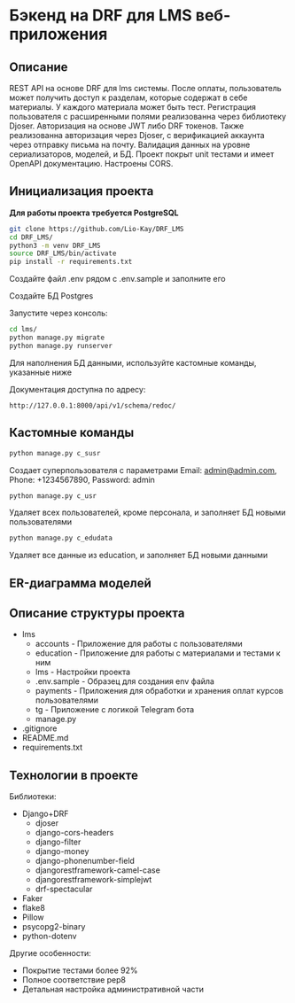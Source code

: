 # Бэкенд на DRF для LMS веб-приложения

## Описание
REST API на основе DRF для lms системы.
После оплаты, пользователь может получить доступ к разделам, которые
содержат в себе материалы. У каждого материала может быть тест.
Регистрация пользователя с расширенными полями реализованна через библиотеку 
Djoser.
Авторизация на основе JWT либо DRF токенов. Также реализованна авторизация
через Djoser, с верификацией аккаунта через отправку письма на почту.
Валидация данных на уровне сериализаторов, моделей, и БД.
Проект покрыт unit тестами и имеет OpenAPI документацию. Настроены CORS.

## Инициализация проекта
**Для работы проекта требуется PostgreSQL**
  ```sh
  git clone https://github.com/Lio-Kay/DRF_LMS
  cd DRF_LMS/
  python3 -m venv DRF_LMS
  source DRF_LMS/bin/activate
  pip install -r requirements.txt
  ```
Создайте файл .env рядом с .env.sample и заполните его

Создайте БД Postgres

Запустите через консоль:
  ```sh
  cd lms/
  python manage.py migrate
  python manage.py runserver
  ```
Для наполнения БД данными, используйте кастомные команды, указанные ниже

Документация доступна по адресу:
```
http://127.0.0.1:8000/api/v1/schema/redoc/
```

## Кастомные команды
  ```sh
  python manage.py c_susr
  ```
Создает суперпользователя с параметрами Email: admin@admin.com,
Phone: +1234567890, Password: admin
  ```sh
  python manage.py c_usr
  ```
Удаляет всех пользователей, кроме персонала, и заполняет БД 
новыми пользователями
  ```sh
  python manage.py c_edudata
  ```
Удаляет все данные из education, и заполняет БД новыми данными
## ER-диаграмма моделей

## Описание структуры проекта
* lms
  - accounts - Приложение для работы с пользователями
  - education - Приложение для работы с материалами и тестами к ним
  - lms - Настройки проекта
  - .env.sample - Образец для создания env файла
  - payments - Приложения для обработки и хранения оплат курсов пользователями
  - tg - Приложение с логикой Telegram бота
  - manage.py
* .gitignore
* README.md
* requirements.txt

## Технологии в проекте
Библиотеки:
* Django+DRF
  - djoser
  - django-cors-headers
  - django-filter
  - django-money
  - django-phonenumber-field
  - djangorestframework-camel-case
  - djangorestframework-simplejwt
  - drf-spectacular
* Faker
* flake8
* Pillow
* psycopg2-binary
* python-dotenv

Другие особенности:
* Покрытие тестами более 92%
* Полное соответствие pep8
* Детальная настройка административной части
